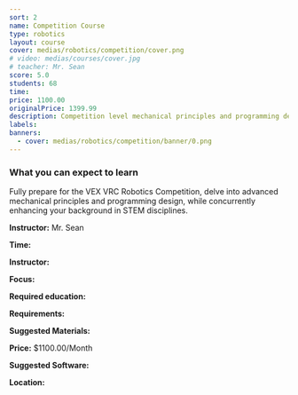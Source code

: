 ```yaml
---
sort: 2
name: Competition Course
type: robotics
layout: course
cover: medias/robotics/competition/cover.png
# video: medias/courses/cover.jpg
# teacher: Mr. Sean 
score: 5.0
students: 68
time: 
price: 1100.00
originalPrice: 1399.99
description: Competition level mechanical principles and programming design
labels:
banners:
  - cover: medias/robotics/competition/banner/0.png
---
```


### What you can expect to learn

Fully prepare for the VEX VRC Robotics Competition, delve into advanced mechanical principles and programming design, while concurrently enhancing your background in STEM disciplines.

**Instructor:** Mr. Sean

**Time:**

**Instructor:**

**Focus:**

**Required education:**

**Requirements:**

**Suggested Materials:**

**Price:** $1100.00/Month

**Suggested Software:**

**Location:**
